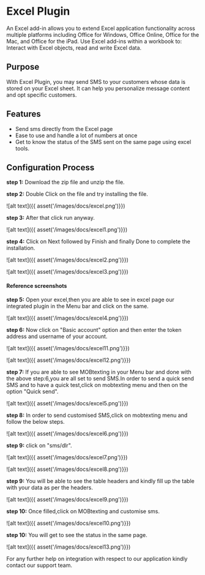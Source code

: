 # Excel Plugin

An Excel add-in allows you to extend Excel application functionality across multiple platforms including Office for Windows, Office Online, Office for the Mac, and Office for the iPad. Use Excel add-ins within a workbook to: Interact with Excel objects, read and write Excel data.

## Purpose

With Excel Plugin, you may send SMS to your customers whose data is stored on your Excel sheet. It can help you personalize message content and opt specific customers.

## Features

* Send sms directly from the Excel page
* Ease to use and handle a lot of numbers at once
* Get to know the status of the SMS sent on the same page using excel tools.

## Configuration Process

**step 1:** Download the zip file and unzip the file.

**step 2:** Double Click on the file and try installing the file.

![alt text]({{ asset('/images/docs/excel.png')}})

**step 3:** After that click run anyway.

![alt text]({{ asset('/images/docs/excel1.png')}})

**step 4:** Click on Next followed by Finish and finally Done to complete the installation.

![alt text]({{ asset('/images/docs/excel2.png')}})

![alt text]({{ asset('/images/docs/excel3.png')}})

#### Reference screenshots

**step 5:** Open your excel,then you are able to see in excel page our integrated plugin in the Menu bar and click on the same.

![alt text]({{ asset('/images/docs/excel4.png')}})

**step 6:** Now click on "Basic account" option and then enter the token address and username of your account.

![alt text]({{ asset('/images/docs/excel11.png')}})

![alt text]({{ asset('/images/docs/excel12.png')}})


**step 7:** If you are able to see MOBtexting in your Menu bar and done with the above step:6,you are all set to send SMS.In order to send a quick send SMS and to have a quick test,click on mobtexting menu and then on the option "Quick send".

![alt text]({{ asset('/images/docs/excel5.png')}})

**step 8:** In order to send customised SMS,click on mobtexting menu and follow the below steps.

![alt text]({{ asset('/images/docs/excel6.png')}})

**step 9:** click on "sms/dlr".

![alt text]({{ asset('/images/docs/excel7.png')}})

![alt text]({{ asset('/images/docs/excel8.png')}})

**step 9:** You will be able to see the table headers and kindly fill up the table with your data as per the headers.

![alt text]({{ asset('/images/docs/excel9.png')}})

**step 10:** Once filled,click on MOBtexting and customise sms.

![alt text]({{ asset('/images/docs/excel10.png')}})

**step 10:** You will get to see the status in the same page.

![alt text]({{ asset('/images/docs/excel13.png')}})

For any further help on integration with respect to our application kindly contact our support team.


    